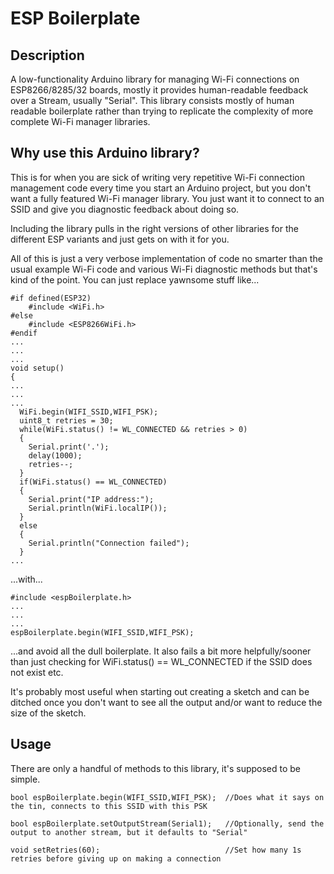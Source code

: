 # ESP Boilerplate
## Description

A low-functionality Arduino library for managing Wi-Fi connections on ESP8266/8285/32 boards, mostly it provides human-readable feedback over a Stream, usually "Serial". This library consists mostly of human readable boilerplate rather than trying to replicate the complexity of more complete Wi-Fi manager libraries.

## Why use this Arduino library?

This is for when you are sick of writing very repetitive Wi-Fi connection management code every time you start an Arduino project, but you don't want a fully featured Wi-Fi manager library. You just want it to connect to an SSID and give you diagnostic feedback about doing so.

Including the library pulls in the right versions of other libraries for the different ESP variants and just gets on with it for you.

All of this is just a very verbose implementation of code no smarter than the usual example Wi-Fi code and various Wi-Fi diagnostic methods but that's kind of the point. You can just replace yawnsome stuff like...

```
#if defined(ESP32)
	#include <WiFi.h>
#else
	#include <ESP8266WiFi.h>
#endif
...
...
...
void setup()
{
...
...
...
  WiFi.begin(WIFI_SSID,WIFI_PSK);
  uint8_t retries = 30;
  while(WiFi.status() != WL_CONNECTED && retries > 0)
  {
    Serial.print('.');
    delay(1000);
    retries--;
  }
  if(WiFi.status() == WL_CONNECTED)
  {
    Serial.print("IP address:");
    Serial.println(WiFi.localIP());
  }
  else
  {
    Serial.println("Connection failed");
  }
...
```

...with...

```
#include <espBoilerplate.h>
...
...
...
espBoilerplate.begin(WIFI_SSID,WIFI_PSK);
```

...and avoid all the dull boilerplate. It also fails a bit more helpfully/sooner than just checking for WiFi.status() == WL_CONNECTED if the SSID does not exist etc.

It's probably most useful when starting out creating a sketch and can be ditched once you don't want to see all the output and/or want to reduce the size of the sketch.

## Usage

There are only a handful of methods to this library, it's supposed to be simple.

```
bool espBoilerplate.begin(WIFI_SSID,WIFI_PSK);	//Does what it says on the tin, connects to this SSID with this PSK
```

```
bool espBoilerplate.setOutputStream(Serial1);	//Optionally, send the output to another stream, but it defaults to "Serial"
```

```
void setRetries(60);							//Set how many 1s retries before giving up on making a connection
```

